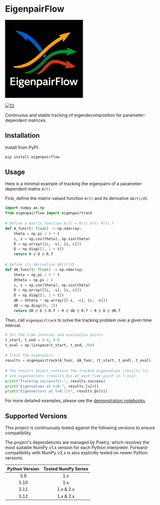 # EigenpairFlow
<img src="https://github.com/t-uda/eigenpairflow/raw/main/eigenpairflow-logo.png" alt="eigenpairflow-logo" width="256" />

[![CI](https://github.com/t-uda/EigenpairFlow/actions/workflows/ci.yml/badge.svg)](https://github.com/t-uda/EigenpairFlow/actions/workflows/ci.yml)

Continuous and stable tracking of eigendecomposition for parameter-dependent matrices.

## Installation

Install from PyPI:

```bash
pip install eigenpairflow
```

## Usage

Here is a minimal example of tracking the eigenpairs of a parameter-dependent matrix `A(t)`.

First, define the matrix-valued function `A(t)` and its derivative `dA(t)/dt`.

```python
import numpy as np
from eigenpairflow import eigenpairtrack

# Define a matrix function A(t) = R(t) D(t) R(t).T
def A_func(t: float) -> np.ndarray:
    theta = np.pi / 4 * t
    c, s = np.cos(theta), np.sin(theta)
    R = np.array([[c, -s], [s, c]])
    D = np.diag([1, 1 + t])
    return R @ D @ R.T

# Define its derivative dA(t)/dt
def dA_func(t: float) -> np.ndarray:
    theta = np.pi / 4 * t
    dtheta = np.pi / 4
    c, s = np.cos(theta), np.sin(theta)
    R = np.array([[c, -s], [s, c]])
    D = np.diag([1, 1 + t])
    dR = dtheta * np.array([[-s, -c], [c, -s]])
    dD = np.diag([0, 1])
    return dR @ D @ R.T + R @ dD @ R.T + R @ D @ dR.T
```

Then, call `eigenpairtrack` to solve the tracking problem over a given time interval.

```python
# Set the time interval and evaluation points
t_start, t_end = 0.0, 4.0
t_eval = np.linspace(t_start, t_end, 200)

# Track the eigenpairs
results = eigenpairtrack(A_func, dA_func, (t_start, t_end), t_eval)

# The results object contains the tracked eigenvalues (results.ls)
# and eigenvectors (results.Qs) at each time point in t_eval.
print("Tracking successful:", results.success)
print("Eigenvalues at t=0:", results.ls[0])
print("Eigenvectors at t=0:\\n", results.Qs[0])
```

For more detailed examples, please see the [demonstration notebooks](notebooks/).

## Supported Versions

This project is continuously tested against the following versions to ensure compatibility.

The project's dependencies are managed by Poetry, which resolves the most suitable NumPy v1.x version for each Python interpreter. Forward-compatibility with NumPy v2.x is also explicitly tested on newer Python versions.

| Python Version | Tested NumPy Series |
| :------------: | :-----------------: |
| 3.9            | 1.x                 |
| 3.10           | 1.x                 |
| 3.11           | 1.x & 2.x           |
| 3.12           | 1.x & 2.x           |
